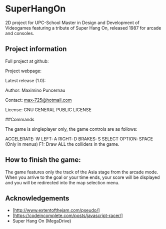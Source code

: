# SuperHangOn

2D project for UPC-School Master in Design and Development of Videogames
featuring a tribute of Super Hang On, released 1987 for arcade and consoles.

## Project information

Full project at github: 

Project webpage: 

Latest release (1.0): 

Author: Maximino Puncernau

Contact: max-725@hotmail.com

License: GNU GENERAL PUBLIC LICENSE

##Commands

The game is singleplayer only, the game controls are as follows:

ACCELERATE: W
LEFT: A
RIGHT: D
BRAKES: S
SELECT OPTION: SPACE (Only in menus)
F1: Draw ALL the colliders in the game.

## How to finish the game:

The game features only the track of the Asia stage from the arcade mode.
When you arrive to the goal or your time ends, your score will be displayed
and you will be redirected into the map selection menu.

## Acknowledgements

* [http://www.extentofthejam.com/pseudo/]
* [https://codeincomplete.com/posts/javascript-racer/]
* Super Hang On (MegaDrive)
